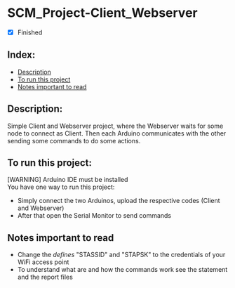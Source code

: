 # SCM_Project-Client_Webserver

- [x] Finished

## Index:
- [Description](#description)
- [To run this project](#to-run-this-project)
- [Notes important to read](#notes-important-to-read)

## Description:
Simple Client and Webserver project, where the Webserver waits for some node to connect as Client. Then each Arduino communicates with the other sending some commands to do some actions.

## To run this project:
[WARNING] Arduino IDE must be installed<br>
You have one way to run this project:
- Simply connect the two Arduinos, upload the respective codes (Client and Webserver)
- After that open the Serial Monitor to send commands

## Notes important to read
- Change the *defines* "STASSID" and "STAPSK" to the credentials of your WiFi access point
- To understand what are and how the commands work see the statement and the report files
